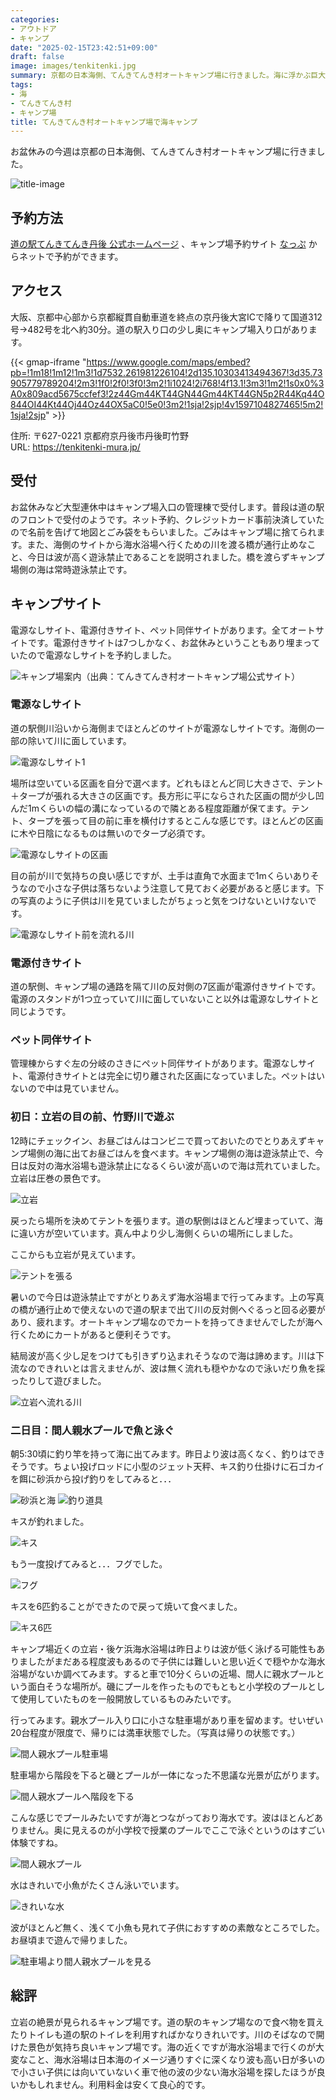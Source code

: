 ```yaml
---
categories:
- アウトドア
- キャンプ
date: "2025-02-15T23:42:51+09:00"
draft: false
image: images/tenkitenki.jpg
summary: 京都の日本海側、てんきてんき村オートキャンプ場に行きました。海に浮かぶ巨大な一枚岩、立岩が眼の前にあります。海の中にプールを作ってしまった間人親水プールも楽しく遊べおすすめです。
tags:
- 海
- てんきてんき村
- キャンプ場
title: てんきてんき村オートキャンプ場で海キャンプ
---
```


お盆休みの今週は京都の日本海側、てんきてんき村オートキャンプ場に行きました。

![title-image](./images/tenkitenki.jpg) 

## 予約方法

[道の駅てんきてんき丹後 公式ホームページ](https://tenkitenki-mura.jp/)
、キャンプ場予約サイト [なっぷ](https://www.nap-camp.com/)
からネットで予約ができます。

## アクセス

大阪、京都中心部から京都縦貫自動車道を終点の京丹後大宮ICで降りて国道312号→482号を北へ約30分。道の駅入り口の少し奥にキャンプ場入り口があります。

{{< gmap-iframe "https://www.google.com/maps/embed?pb=!1m18!1m12!1m3!1d7532.261981226104!2d135.10303413494367!3d35.73905779789204!2m3!1f0!2f0!3f0!3m2!1i1024!2i768!4f13.1!3m3!1m2!1s0x0%3A0x809acd5675ccfef3!2z44Gm44KT44GN44Gm44KT44GN5p2R44Kq44O844OI44Kt44Oj44Oz44OX5aC0!5e0!3m2!1sja!2sjp!4v1597104827465!5m2!1sja!2sjp" >}}

住所: 〒627-0221 京都府京丹後市丹後町竹野\
URL: <https://tenkitenki-mura.jp/>

## 受付

お盆休みなど大型連休中はキャンプ場入口の管理棟で受付します。普段は道の駅のフロントで受付のようです。ネット予約、クレジットカード事前決済していたので名前を告げて地図とごみ袋をもらいました。ごみはキャンプ場に捨てられます。また、海側のサイトから海水浴場へ行くための川を渡る橋が通行止めなこと、今日は波が高く遊泳禁止であることを説明されました。橋を渡らずキャンプ場側の海は常時遊泳禁止です。

## キャンプサイト

電源なしサイト、電源付きサイト、ペット同伴サイトがあります。全てオートサイトです。電源付きサイトは7つしかなく、お盆休みということもあり埋まっていたので電源なしサイトを予約しました。

![キャンプ場案内（出典：てんきてんき村オートキャンプ場公式サイト）](./images/screenshot.png)

### 電源なしサイト

道の駅側川沿いから海側までほとんどのサイトが電源なしサイトです。海側の一部の除いて川に面しています。

![電源なしサイト1](./images/IMG_5062.jpg)

場所は空いている区画を自分で選べます。どれもほとんど同じ大きさで、テント＋タープが張れる大きさの区画です。長方形に平にならされた区画の間が少し凹んだ1mくらいの幅の溝になっているので隣とある程度距離が保てます。テント、タープを張って目の前に車を横付けするとこんな感じです。ほとんどの区画に木や日陰になるものは無いのでタープ必須です。

![電源なしサイトの区画](./images/IMG_5063.jpg)

目の前が川で気持ちの良い感じですが、土手は直角で水面まで1mくらいありそうなので小さな子供は落ちないよう注意して見ておく必要があると感じます。下の写真のように子供は川を見ていましたがちょっと気をつけないといけないです。

![電源なしサイト前を流れる川](./images/IMG_5060.jpg)

### 電源付きサイト

道の駅側、キャンプ場の通路を隔て川の反対側の7区画が電源付きサイトです。電源のスタンドが1つ立っていて川に面していないこと以外は電源なしサイトと同じようです。

### ペット同伴サイト

管理棟からすぐ左の分岐のさきにペット同伴サイトがあります。電源なしサイト、電源付きサイトとは完全に切り離された区画になっていました。ペットはいないので中は見ていません。

### 初日：立岩の目の前、竹野川で遊ぶ

12時にチェックイン、お昼ごはんはコンビニで買っておいたのでとりあえずキャンプ場側の海に出てお昼ごはんを食べます。キャンプ場側の海は遊泳禁止で、今日は反対の海水浴場も遊泳禁止になるくらい波が高いので海は荒れていました。立岩は圧巻の景色です。

![立岩](./images/IMG_5058.jpg)

戻ったら場所を決めてテントを張ります。道の駅側はほとんど埋まっていて、海に違い方が空いています。真ん中より少し海側くらいの場所にしました。

ここからも立岩が見えています。

![テントを張る](./images/IMG_5061.jpg)

暑いので今日は遊泳禁止ですがとりあえず海水浴場まで行ってみます。上の写真の橋が通行止めで使えないので道の駅まで出て川の反対側へぐるっと回る必要があり、疲れます。オートキャンプ場なのでカートを持ってきませんでしたが海へ行くためにカートがあると便利そうです。

結局波が高く少し足をつけても引きずり込まれそうなので海は諦めます。川は下流なのできれいとは言えませんが、波は無く流れも穏やかなので泳いだり魚を採ったりして遊びました。

![立岩へ流れる川](./images/IMG_5057.jpg)

### 二日目：間人親水プールで魚と泳ぐ

朝5:30頃に釣り竿を持って海に出てみます。昨日より波は高くなく、釣りはできそうです。ちょい投げロッドに小型のジェット天秤、キス釣り仕掛けに石ゴカイを餌に砂浜から投げ釣りをしてみると．．．

![砂浜と海](./images/IMG_5082.jpg) ![釣り道具](./images/IMG_5079.jpg)

キスが釣れました。

![キス](./images/IMG_5080.jpg)

もう一度投げてみると．．．フグでした。

![フグ](./images/IMG_5085.jpg)

キスを6匹釣ることができたので戻って焼いて食べました。

![キス6匹](./images/IMG_5087.jpg)

キャンプ場近くの立岩・後ケ浜海水浴場は昨日よりは波が低く泳げる可能性もありましたがまだある程度波もあるので子供には難しいと思い近くで穏やかな海水浴場がないか調べてみます。すると車で10分くらいの近場、間人に親水プールという面白そうな場所が。磯にプールを作ったものでもともと小学校のプールとして使用していたものを一般開放しているものみたいです。

行ってみます。親水プール入り口に小さな駐車場があり車を留めます。せいぜい20台程度が限度で、帰りには満車状態でした。（写真は帰りの状態です。）

![間人親水プール駐車場](./images/IMG_5106_1.jpg)

駐車場から階段を下ると磯とプールが一体になった不思議な光景が広がります。

![間人親水プールへ階段を下る](./images/IMG_5091.jpg)

こんな感じでプールみたいですが海とつながっており海水です。波はほとんどありません。奥に見えるのが小学校で授業のプールでここで泳ぐというのはすごい体験ですね。

![間人親水プール](./images/IMG_5093.jpg)

水はきれいで小魚がたくさん泳いでいます。

![きれいな水](./images/IMG_5095.jpg)

波がほとんど無く、浅くて小魚も見れて子供におすすめの素敵なところでした。お昼頃まで遊んで帰りました。

![駐車場より間人親水プールを見る](./images/IMG_5104_01.jpg)

## 総評

立岩の絶景が見られるキャンプ場です。道の駅のキャンプ場なので食べ物を買えたりトイレも道の駅のトイレを利用すればかなりきれいです。川のそばなので開けた景色が気持ち良いキャンプ場です。海の近くですが海水浴場まで行くのが大変なこと、海水浴場は日本海のイメージ通りすぐに深くなり波も高い日が多いので小さい子供には向いていないく車で他の波の少ない海水浴場を探したほうが良いかもしれません。利用料金は安くて良心的です。
